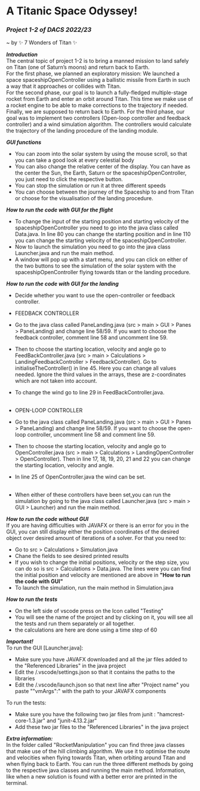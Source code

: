# A Titanic Space Odyssey!
### _Project 1-2 of DACS 2022/23_

~ by ✨ 7 Wonders of Titan ✨

**_Introduction_**<br />
The central topic of project 1-2 is to bring a manned mission to land safely on Titan (one of Saturn’s moons) and return back to Earth. <br />
For the first phase, we planned an exploratory mission: We launched a space spaceshipOpenController using a ballistic missile from Earth in such a way that it approaches or collides with Titan. <br />
For the second phase, our goal is to launch a fully-fledged multiple-stage rocket from Earth and enter an orbit around Titan. This time we make use of a rocket engine to be able to make corrections to the trajectory if needed. Finally, we are supposed to return back to Earth. 
For the third phase, our goal was to implement two controllers (Open-loop controller and feedback controller) and a wind simulation algorithm. The controllers would calculate the trajectory of the landing procedure of the landing module. 

**_GUI functions_**
- You can zoom into the solar system by using the mouse scroll, so that you can take a good look at every celestial body
- You can also change the relative center of the display. You can have as the center the Sun, the Earth, Saturn or the spaceshipOpenController, you just need to click the respective button.
- You can stop the simulation or run it at three different speeds
- You can choose between the journey of the Spaceship to and from Titan or choose for the visualisation of the landing procedure. 


**_How to run the code with GUI for the flight_**
- To change the input of the starting position and starting velocity of the spaceshipOpenController you need to go into the java class called Data.java. In line 80 you can change the starting position and in line 110 you can change the starting velocity of the spaceshipOpenController.
- Now to launch the simulation you need to go into the java class Launcher.java and run the main method. 
- A window will pop up with a start menu, and you can click on either of the two buttons to see the simulation of the solar system with the spaceshipOpenController flying towards titan or the landing procedure. 

**_How to run the code with GUI for the landing_**
- Decide whether you want to use the open-controller or feedback controller. 

- FEEDBACK CONTROLLER
- Go to the java class called PaneLanding.java (src > main > GUI > Panes > PaneLanding) and change line 58/59. If you want to choose the feedback controller, comment line 58 and uncomment line 59. 
- Then to choose the starting location, velocity and angle go to FeedBackController.java (src > main > Calculations > LandingFeedbackController > FeedbackController). Go to initialiseTheController() in line 45. Here you can change all values needed. Ignore the third values in the arrays, these are z-coordinates which are not taken into account. 
- To change the wind go to line 29 in FeedBackController.java. <br />
  <br />
- OPEN-LOOP CONTROLLER
- Go to the java class called PaneLanding.java (src > main > GUI > Panes > PaneLanding) and change line 58/59. If you want to choose the open-loop controller, uncomment line 58 and comment line 59.
- Then to choose the starting location, velocity and angle go to OpenController.java (src > main > Calculations > LandingOpenController > OpenController). Then in line 17, 18, 19, 20, 21 and 22 you can change the starting location, velocity and angle.
- In line 25 of OpenController.java the wind can be set.<br />
  <br />
- When either of these controllers have been set,you can run the simulation by going to the java class called Launcher.java (src > main > GUI > Launcher) and run the main method.

**_How to run the code without GUI_**<br />
If you are having difficulties with JAVAFX or there is an error for you in the GUI, you can still display either the position coordinates of the desired object over desired amount of iterations of a solver. For that you need to:
- Go to src > Calculations > Simulation.java
- Chane the fields to see desired printed results
- If you wish to change the initial positions, velocity or the step size, you can do so is src > Calculations > Data.java. The lines were you can find the initial position and velocity are mentioned are above in **"How to run the code with GUI"**
- To launch the simulation, run the main method in Simulation.java

**_How to run the tests_**<br />
- On the left side of vscode press on the Icon called "Testing"
- You will see the name of the project and by clicking on it, you will see all the tests and run them separately or all together.
- the calculations are here are done using a time step of 60


**_Important!_**<br />
To run the GUI [Launcher.java]:
- Make sure you have JAVAFX downloaded and all the jar files added to the "Referenced Libraries" in the java project
- Edit the /.vscode/settings.json so that it contains the paths to the libraries
- Edit the /.vscode/launch.json so that next line after "Project name" you paste ""vmArgs":" with the path to your JAVAFX components

To run the tests: 
- Make sure you have the following two jar files from junit : "hamcrest-core-1.3.jar" and "junit-4.13.2.jar"
- Add these two jar files to the "Referenced Libraries" in the java project

**_Extra information:_**<br />
In the folder called "RocketManipulation" you can find three java classes that make use of the hill climbing algorithm. We use it to optimise the route and velocities when flying towards Titan, when orbiting around Titan and when flying back to Earth. You can run the three different methods by going to the respective java classes and running the main method. Information, like when a new solution is found with a better error are printed in the terminal.
